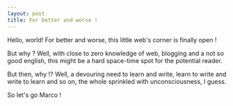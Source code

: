 ```yaml
---
layout: post
title: For better and worse !
---
```


Hello, world! For better and worse, this little web's corner is finally open !

But why ?
Well, with close to zero knowledge of web, blogging and a not so good english, this might be a hard space-time spot for the potential reader.

But then, why !?
Well, a devouring need to learn and write, learn to write and write to learn and so on, the whole sprinkled with unconsciousness, I guess.

So let's go Marco !
